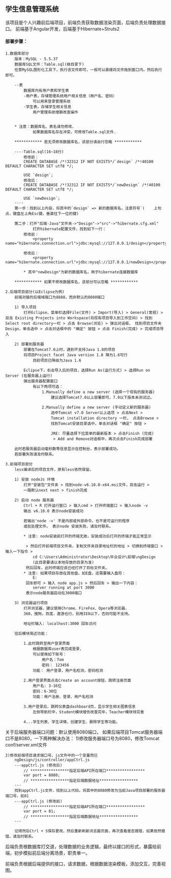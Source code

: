 ## 学生信息管理系统
该项目是个人兴趣前后端项目，前端负责获取数据渲染页面，后端负责处理数据接口。
前端基于Angular开发，后端基于Hibernate+Struts2

#### 部署步骤：
    1.数据库部分
        版本：MySQL - 5.5.37
        数据库SQL文件：Table.sql(根目录下)
        任意MySQL图形化工具下，执行该文件即可，一般可以直接将文件拖到窗口内，然后执行即可。

        --表
            数据库内有用户表和学生表
            -用户表，存储管理系统用户相关信息（用户名、密码）
                可以用来登录管理系统
            -学生表，存储学生相关信息
                用户管理系统增删改查操作


        * 注意：数据库名、表名请勿修改，
                如果数据库名存在冲突，可修改Table.sql文件.

        ************ 若无须修改数据库名，该部分请自行忽略 ************

        ----Table.sql(16~18行)
            修改前：
            CREATE DATABASE /*!32312 IF NOT EXISTS*/`design` /*!40100 DEFAULT CHARACTER SET utf8 */;

            USE `design`;
            修改后：
            CREATE DATABASE /*!32312 IF NOT EXISTS*/`newDesign` /*!40100 DEFAULT CHARACTER SET utf8 */;

            USE `newDesign`;
        ----
        第一步：找到以上内容，将其中的`design` => 新的数据库名，注意符号`(    上句点，键盘左上角Esc键，垂直往下一位的键)

        第二步：打开"后端-Java"文件夹->"Design"->"src"->"hibernate.cfg.xml"
                打开hibernate配置文件，找到如下一行：
            修改前：
                <property name="hibernate.connection.url">jdbc:mysql://127.0.0.1/design</property>

            修改后：
                <property name="hibernate.connection.url">jdbc:mysql://127.0.0.1/newDesign</property>

            * 其中"newDesign"为新的数据库名，用于hibernate连接数据库

        ************ 如果不修改数据库名，该部分可以忽略 ************

    2.后端项目部分(以Eclipse为例)
        前端对接的后端域端口为8888，而非默认的8080端口
    
        1) 导入项目
            打开Eclipse，菜单栏选择File(文件) > Import(导入) > General(常规) > 双击 Existing Projects into Workspace(将现有项目导入到工作空间) > 找到 Select root directory一栏 > 点击 Browse(浏览) > 弹出对话框， 找到项目文件夹Design，单击选中 > 点击对话框中的 "确定" 按钮 > 点击 Finish(完成) > 完成项目导入

        2) 部署到服务器
            部署在Tomcat7.0上时，遇到不支持Java 1.8的项目
            将项目Project facet Java version 1.8 降为1.6可行
                目前项目已降级为Java 1.6
            
            Eclipse下，右击导入后的项目，选择Run As(运行方式) > 选择Run on Server (在服务器上运行)
            弹出服务器配置窗口
                有以下两项可选：
                    1.Manually define a new server (选择一个现有的服务器)
                        建议选择Tomcat7.0以上部署即可，7.0以下版本未测试过。
        
                    2.Manually define a new server (手动定义新的服务器)
                        选中Tomcat v7.0 Server以上选项 > 点击Next > 
                        Tomcat installation directory 一栏， 点击Browse > 
                        找到Tomcat安装目录选中，单击对话框 "确定" 按钮 > 

                        JRE: 尽量选择下拉菜单的最新版本 > 点击Finish (完成)
                         > Add and Remove对话框中，再次点击Finish完成部署
         
        此时若服务器启动毫秒数等信息显示在控制台，表示部署成功。
        若部署失败请及时联系。

    3.前端项目部分
        less编译后的项目文件，原有less依然保留。

        1) 安装 nodeJs 环境
            打开"安装包"文件夹 > 找到node-v6.10.0-x64.msi文件，双击运行 >
            一路默认next next > finish完成

        2) 启动 node 服务器
            Ctrl + R 打开运行窗口 > 输入cmd > 打开终端窗口 > 输入node -v
            输出 v6.10.0 表示node安装成功
            
            若输出'node -v' 不是内部或外部命令，也不是可运行的程序
            或批处理文件。 表示node 安装失败，请及时联系。

            * 注意: node安装前打开的终端无效，安装成功后打开的终端才能正常显示

             > 然后打开前端项目文件夹，复制文件夹目录地址栏的地址 > 切换到终端窗口 > 输入一下指令 > 
                cd C:\Users\Administrator\Desktop\毕业设计\前端\ngDesign
                (此目录要请以本地存放的目录为准)
             然后回车，此时终端应该已经打开了目标文件夹。
            * 注意: 如果项目存放在其他盘，如E盘，还需要输入盘符：
                E:
             回车即可 > 输入 node app.js > 然后回车 > 输出一下内容：
                server running at port 3000
             表示node服务器启动在3000端口

        3) 浏览器运行项目
            打开浏览器，建议使用Chrome、FireFox、Opera等浏览器，
            360，搜狗，百度，遨游也行，别用IE8以下，否则可能不支持。

            地址栏输入: localhost:3000 回车访问

        往后模块简述功能：

            1.此时跳转至用户登录界面
                根据数据库user表完成登录，
                可以使用如下账号：
                    用户名：Tom
                    密码： 123456
                功能： 用户登录，用户名检测，密码检测

            2.用户登录界面点击Create an account按钮，跳转注册页面
                用户名: 3-16位
                密码：6-30位
                功能：用户注册、登录、用户名检测

            3.用户登录后，跳转仪表盘dashboard页，显示学生相关图表信息
                左侧导航栏中，Student模块增伤改查完毕，Teacher模块待完善

            4...学生列表、学生详情、创建学生、删除学生等功能。

关于后端服务器端口问题：默认使用8080端口，
如果后端项目Tomcat服务器端口不是8080，一下两种解决办法：
    1)修改服务器端口号为8080，修改Tomcat conf/server.xml文件

    2)修改前端项目请求端口号，js文件中的一个变量而已
        ngDesign/js/controller/appCtrl.js
        ---appCtrl.js (修改后)
            // *****************指定后端API所在端口*****************
            var port = 8080;
            // *****************指定后端数据地址*****************
        ---
        找到appCtrl.js文件，找到以上代码，将其中的8080修改为当前Java项目部署的服务器端口号，如81
        ---appCtrl.js (修改前)
            // *****************指定后端API所在端口*****************
            var port = 81;
            // *****************指定后端数据地址*****************
        ---

        记得然后Ctrl + S保存更改，然后重新刷新浏览器页面，再次查看是否报错，如果依然报错，请及时联系。


后端负责根数据库打交道，处理数据的业务逻辑，最终以接口的形式，暴露给前端，初步模拟前后端分离场景，职责单一。

前端负责根据后端提供的接口，请求数据，根据数据渲染模板，添加交互，完善视图。
